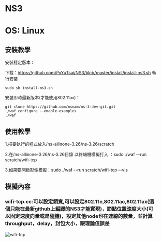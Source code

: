 # NS3
# OS: Linux
## 安裝教學
安裝穩定版本：

下載：https://github.com/PoYuTsai/NS3/blob/master/install/install-ns3.sh
執行安裝
```
sudo sh install-ns3.sh
```

安裝即時最新版本(才能使用802.11ax)：
```
git clone https://github.com/nsnam/ns-3-dev-git.git
./waf configure --enable-examples
./waf

```

## 使用教學
1.把要執行的程式放入/ns-allinone-3.26/ns-3.26/scratch

2.在/ns-allinone-3.26/ns-3.26目錄 以終端機模擬打入 ：sudo ./waf --run scratch/wifi-tcp 

3.如果要開啟影像模擬：sudo ./waf --run scratch/wifi-tcp --vis
## 模擬內容
### wifi-tcp.cc:可以設定頻寬,可以設定802.11n,802.11ac,802.11ax(這個只能在最新github上編譯的NS3才能實現)，節點位置速度大小(可以固定速度向量或是隨機)，設定其他node也在連線的數量，並計算throughput，delay，封包大小，跟理論值誤差
![wifi-tcp](image/wifi-tcp.gif)
